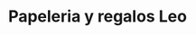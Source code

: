 ---
title: "Papeleria y regalos Leo"
url: /ocoyoacac/papeleria-y-regalos-leo/
shop: material de oficina
---